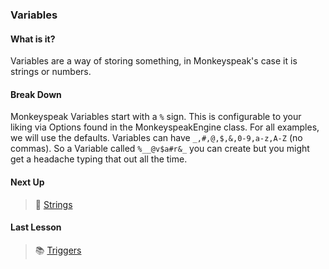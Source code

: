 ### Variables

#### What is it?
Variables are a way of storing something, in Monkeyspeak's case it is strings or 
numbers.

#### Break Down
Monkeyspeak Variables start with a `%` sign.  This is configurable to your liking 
via Options found in the MonkeyspeakEngine class.  For all examples, we will use the 
defaults.  Variables can have `_,#,@,$,&,0-9,a-z,A-Z` (no commas).  So a Variable 
called `%__@v$a#r&_` you can create but you might get a headache typing that out all 
the time.

#### Next Up
> :book: [Strings](Strings.md)

#### Last Lesson
> :books: [Triggers](Triggers.md)
